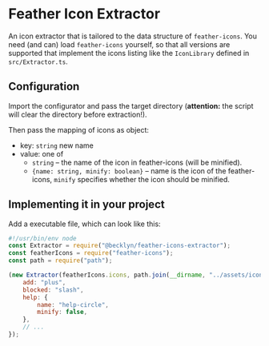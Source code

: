 Feather Icon Extractor
======================

An icon extractor that is tailored to the data structure of `feather-icons`.
You need (and can) load `feather-icons` yourself, so that all versions are supported that implement the icons listing like the `IconLibrary` defined in `src/Extractor.ts`.


Configuration
-------------

Import the configurator and pass the target directory (**attention:** the script will clear the directory before extraction!).

Then pass the mapping of icons as object:

*   key: `string` new name
*   value: one of 
    *   `string` – the name of the icon in feather-icons (will be minified).
    *   `{name: string, minify: boolean}` – name is the icon of the feather-icons, `minify` specifies whether the icon should be minified.


Implementing it in your project
-------------------------------

Add a executable file, which can look like this:

```js
#!/usr/bin/env node
const Extractor = require("@becklyn/feather-icons-extractor");
const featherIcons = require("feather-icons");
const path = require("path");

(new Extractor(featherIcons.icons, path.join(__dirname, "../assets/icon"))).extract({
    add: "plus",
    blocked: "slash",
    help: {
        name: "help-circle",
        minify: false,
    },
    // ...
});

```
